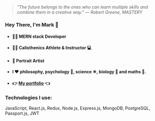 >_"The future belongs to the ones who can learn multiple skills and combine them in a creative way."
— Robert Greene, MASTERY_

### Hey There, I'm Mark 👋
- #### 👨‍💻 MERN stack Developer
- #### 🤸‍♂️ Calisthenics Athlete & Instructor 💻
- #### 🎨 Portrait Artist
- #### I ♥️ philosophy, psychology 📖, science ⚛️, biology 🧬 and maths 🧮.
- #### 👉 [My portfolio](https://mark-maksi.netlify.app/) 👈

### Technologies I use:
JavaScript, React.js, Redux, Node.js, Express.js, MongoDB, PostgreSQL, Passport.js, JWT
